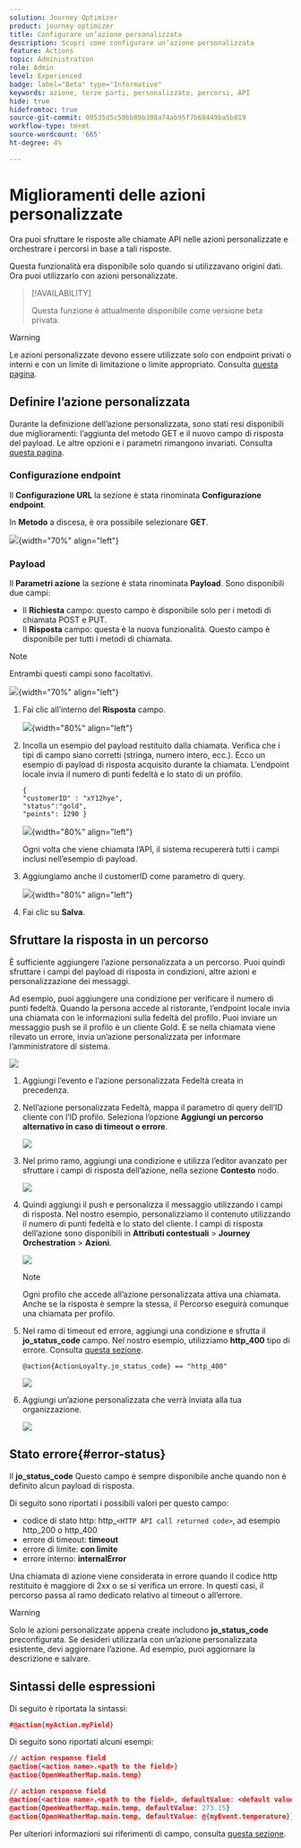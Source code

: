 ```yaml
---
solution: Journey Optimizer
product: journey optimizer
title: Configurare un’azione personalizzata
description: Scopri come configurare un’azione personalizzata
feature: Actions
topic: Administration
role: Admin
level: Experienced
badge: label="Beta" type="Informative"
keywords: azione, terze parti, personalizzato, percorsi, API
hide: true
hidefromtoc: true
source-git-commit: 00535d5c50bb89b308a74ab95f7b68449ba5b819
workflow-type: tm+mt
source-wordcount: '665'
ht-degree: 4%

---
```


# Miglioramenti delle azioni personalizzate

Ora puoi sfruttare le risposte alle chiamate API nelle azioni personalizzate e orchestrare i percorsi in base a tali risposte.

Questa funzionalità era disponibile solo quando si utilizzavano origini dati. Ora puoi utilizzarlo con azioni personalizzate.

>[!AVAILABILITY]
>
>Questa funzione è attualmente disponibile come versione beta privata.

>[!WARNING]
>
>Le azioni personalizzate devono essere utilizzate solo con endpoint privati o interni e con un limite di limitazione o limite appropriato. Consulta [questa pagina](../configuration/external-systems.md).

## Definire l’azione personalizzata

Durante la definizione dell’azione personalizzata, sono stati resi disponibili due miglioramenti: l’aggiunta del metodo GET e il nuovo campo di risposta del payload. Le altre opzioni e i parametri rimangono invariati. Consulta [questa pagina](../action/about-custom-action-configuration.md).

### Configurazione endpoint

Il **Configurazione URL** la sezione è stata rinominata **Configurazione endpoint**.

In **Metodo** a discesa, è ora possibile selezionare **GET**.

![](assets/action-response1.png){width="70%" align="left"}

### Payload

Il **Parametri azione** la sezione è stata rinominata **Payload**. Sono disponibili due campi:

* Il **Richiesta** campo: questo campo è disponibile solo per i metodi di chiamata POST e PUT.
* Il **Risposta** campo: questa è la nuova funzionalità. Questo campo è disponibile per tutti i metodi di chiamata.

>[!NOTE]
> 
>Entrambi questi campi sono facoltativi.

![](assets/action-response2.png){width="70%" align="left"}

1. Fai clic all’interno del **Risposta** campo.

   ![](assets/action-response3.png){width="80%" align="left"}

1. Incolla un esempio del payload restituito dalla chiamata. Verifica che i tipi di campo siano corretti (stringa, numero intero, ecc.). Ecco un esempio di payload di risposta acquisito durante la chiamata. L’endpoint locale invia il numero di punti fedeltà e lo stato di un profilo.

   ```
   {
   "customerID" : "xY12hye",    
   "status":"gold",
   "points": 1290 }
   ```

   ![](assets/action-response4.png){width="80%" align="left"}

   Ogni volta che viene chiamata l’API, il sistema recupererà tutti i campi inclusi nell’esempio di payload.

1. Aggiungiamo anche il customerID come parametro di query.

   ![](assets/action-response9.png){width="80%" align="left"}

1. Fai clic su **Salva**.

## Sfruttare la risposta in un percorso

È sufficiente aggiungere l’azione personalizzata a un percorso. Puoi quindi sfruttare i campi del payload di risposta in condizioni, altre azioni e personalizzazione dei messaggi.

Ad esempio, puoi aggiungere una condizione per verificare il numero di punti fedeltà. Quando la persona accede al ristorante, l’endpoint locale invia una chiamata con le informazioni sulla fedeltà del profilo. Puoi inviare un messaggio push se il profilo è un cliente Gold. E se nella chiamata viene rilevato un errore, invia un’azione personalizzata per informare l’amministratore di sistema.

![](assets/action-response5.png)

1. Aggiungi l’evento e l’azione personalizzata Fedeltà creata in precedenza.

1. Nell’azione personalizzata Fedeltà, mappa il parametro di query dell’ID cliente con l’ID profilo. Seleziona l’opzione **Aggiungi un percorso alternativo in caso di timeout o errore**.

   ![](assets/action-response10.png)

1. Nel primo ramo, aggiungi una condizione e utilizza l’editor avanzato per sfruttare i campi di risposta dell’azione, nella sezione **Contesto** nodo.

   ![](assets/action-response6.png)

1. Quindi aggiungi il push e personalizza il messaggio utilizzando i campi di risposta. Nel nostro esempio, personalizziamo il contenuto utilizzando il numero di punti fedeltà e lo stato del cliente. I campi di risposta dell’azione sono disponibili in **Attributi contestuali** > **Journey Orchestration** > **Azioni**.

   ![](assets/action-response8.png)

   >[!NOTE]
   >
   >Ogni profilo che accede all’azione personalizzata attiva una chiamata. Anche se la risposta è sempre la stessa, il Percorso eseguirà comunque una chiamata per profilo.

1. Nel ramo di timeout ed errore, aggiungi una condizione e sfrutta il **jo_status_code** campo. Nel nostro esempio, utilizziamo
   **http_400** tipo di errore. Consulta [questa sezione](#error-status).

   ```
   @action{ActionLoyalty.jo_status_code} == "http_400"
   ```

   ![](assets/action-response7.png)

1. Aggiungi un’azione personalizzata che verrà inviata alla tua organizzazione.

   ![](assets/action-response11.png)

## Stato errore{#error-status}

Il **jo_status_code** Questo campo è sempre disponibile anche quando non è definito alcun payload di risposta.

Di seguito sono riportati i possibili valori per questo campo:

* codice di stato http: http_`<HTTP API call returned code>`, ad esempio http_200 o http_400
* errore di timeout: **timeout**
* errore di limite: **con limite**
* errore interno: **internalError**

Una chiamata di azione viene considerata in errore quando il codice http restituito è maggiore di 2xx o se si verifica un errore. In questi casi, il percorso passa al ramo dedicato relativo al timeout o all’errore.

>[!WARNING]
>
>Solo le azioni personalizzate appena create includono **jo_status_code** preconfigurata. Se desideri utilizzarla con un’azione personalizzata esistente, devi aggiornare l’azione. Ad esempio, puoi aggiornare la descrizione e salvare.

## Sintassi delle espressioni

Di seguito è riportata la sintassi:

```json
#@action{myAction.myField} 
```

Di seguito sono riportati alcuni esempi:

```json
// action response field
@action{<action name>.<path to the field>}
@action{OpenWeatherMap.main.temp}
```

```json
// action response field
@action{<action name>.<path to the field>, defaultValue: <default value expression>}
@action{OpenWeatherMap.main.temp, defaultValue: 273.15}
@action{OpenWeatherMap.main.temp, defaultValue: @{myEvent.temperature}} 
```

Per ulteriori informazioni sui riferimenti di campo, consulta [questa sezione](../building-journeys/expression/field-references.md).
